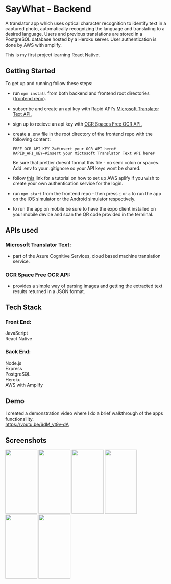 # SayWhat - Backend
A translator app which uses optical character recognition to identify text in a captured photo, automatically recognizing the language and translating to a desired language. Users and previous translations are stored in a PostgreSQL database hosted by a Heroku server. User authentication is done by AWS with amplify.

This is my first project learning React Native.

## Getting Started
To get up and running follow these steps: 
* run `npm install` from both backend and frontend root directories (<a href="https://github.com/Mr-Richards/SayWhat-Frontend" target="_blank" rel="noreferrer">frontend repo<a />).
* subscribe and create an api key with Rapid API's <a href="https://rapidapi.com/microsoft-azure-org-microsoft-cognitive-services/api/microsoft-translator-text/" target="_blank" rel="noreferrer">Microsoft Translator Text API. <a /> 
* sign up to recieve an api key with <a href="https://ocr.space/ocrapi" target="_blank" rel="noreferrer">OCR Spaces Free OCR API. <a />
* create a .env file in the root directory of the frontend repo with the following content:
  
      FREE_OCR_API_KEY_2=#insert your OCR API here#
      RAPID_API_KEY=#insert your Mictosoft Translator Text API here#

  Be sure that prettier doesnt format this file - no semi colon or spaces.
  Add .env to your .gitignore so your API keys wont  be shared.
  
* follow <a href="" target="_blank" rel="noreferrer">this<a /> link for a tutorial on how to set up AWS aplify if you wish to create your own authentication service for the login.
* run `npm start` from the frontend repo - then press `i` or `a` to run the app on the iOS simulator or the Android simulator respectively.
* to run the app on mobile be sure to have the expo client installed on your mobile device and scan the QR code provided in the terminal.

## APIs used
### Microsoft Translator Text:
  * part of the Azure Cognitive Services, cloud based machine translation service.
  
### OCR Space Free OCR API:
  * provides a simple way of parsing images and getting the extracted text results returned in a JSON format.
  
## Tech Stack
### Front End:
JavaScript <br />
React Native

### Back End:
Node.js <br />
Express <br />
PostgreSQL <br />
Heroku <br />
AWS with Amplify 

## Demo
I created a demonstration video where I do a brief walkthrough of the apps functionallity. <br />
https://youtu.be/6dM_vt9v-dA

## Screenshots
<img src="https://user-images.githubusercontent.com/100375389/178104080-9cd298c9-9251-45e0-a393-30449eb37097.PNG" width="100" height="200" /> <img src="https://user-images.githubusercontent.com/100375389/178104088-2233ebfc-1771-4965-a454-f57ec45a63bd.PNG" width="100" height="200" /> <img src="https://user-images.githubusercontent.com/100375389/178104568-5ab2bc14-5897-42b1-9e30-cef29d727570.PNG" width="100" height="200" /> <img src="https://user-images.githubusercontent.com/100375389/178104126-5d0d6d8f-cfa9-462a-971c-d652f80c763e.PNG" width="100" height="200" /> <img src="https://user-images.githubusercontent.com/100375389/178104131-e513c8d2-fa0c-4fa4-bdcc-dab4a3ae0ddd.PNG" width="100" height="200" /> <img src="https://user-images.githubusercontent.com/100375389/178104137-a4a74113-fef1-4410-9a4f-be97c151e7dc.PNG" width="100" height="200" />
